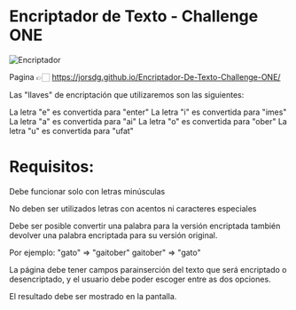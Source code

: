 # Encriptador de Texto - Challenge ONE

![Encriptador](https://user-images.githubusercontent.com/125604505/221387607-7b0349aa-e29b-4fc8-93d9-4296e6914a14.png)

Pagina 👉🏻 https://jorsdg.github.io/Encriptador-De-Texto-Challenge-ONE/

Las "llaves" de encriptación que utilizaremos son las siguientes:

La letra "e" es convertida para "enter"
La letra "i" es convertida para "imes"
La letra "a" es convertida para "ai"
La letra "o" es convertida para "ober"
La letra "u" es convertida para "ufat"

# Requisitos:

Debe funcionar solo con letras minúsculas

No deben ser utilizados letras con acentos ni caracteres especiales

Debe ser posible convertir una palabra para la versión encriptada también devolver una palabra encriptada para su versión original.

Por ejemplo:
"gato" => "gaitober"
gaitober" => "gato"

La página debe tener campos parainserción del texto que será encriptado o desencriptado, y el usuario debe poder escoger entre as dos opciones.

El resultado debe ser mostrado en la pantalla.
